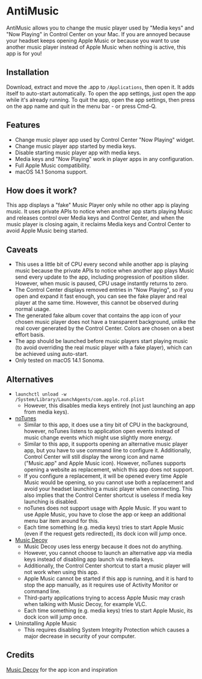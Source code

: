 # AntiMusic

AntiMusic allows you to change the music player used by "Media keys" and "Now Playing" in Control Center on your Mac. If you are annoyed because your headset keeps opening Apple Music or because you want to use another music player instead of Apple Music when nothing is active, this app is for you!

## Installation

Download, extract and move the .app to `/Applications`, then open it. It adds itself to auto-start automatically. To open the app settings, just open the app while it's already running. To quit the app, open the app settings, then press on the app name and quit in the menu bar - or press Cmd-Q.

## Features

- Change music player app used by Control Center "Now Playing" widget.
- Change music player app started by media keys.
- Disable starting music player app with media keys.
- Media keys and "Now Playing" work in player apps in any configuration.
- Full Apple Music compatibility.
- macOS 14.1 Sonoma support.

## How does it work?

This app displays a "fake" Music Player only while no other app is playing music. It uses private APIs to notice when another app starts playing Music and releases control over Media keys and Control Center, and when the music player is closing again, it reclaims Media keys and Control Center to avoid Apple Music being started.

## Caveats

- This uses a little bit of CPU every second while another app is playing music because the private APIs to notice when another app plays Music send every update to the app, including progression of position slider. However, when music is paused, CPU usage instantly returns to zero.
- The Control Center displays removed entries in "Now Playing", so if you open and expand it fast enough, you can see the fake player and real player at the same time. However, this cannot be observed during normal usage.
- The generated fake album cover that contains the app icon of your chosen music player does not have a transparent background, unlike the real cover generated by the Control Center. Colors are chosen on a best effort basis.
- The app should be launched before music players start playing music (to avoid overriding the real music player with a fake player), which can be achieved using auto-start.
- Only tested on macOS 14.1 Sonoma.

## Alternatives

- `launchctl unload -w /System/Library/LaunchAgents/com.apple.rcd.plist`
    - However, this disables media keys entirely (not just launching an app from media keys).
- [noTunes](https://github.com/tombonez/noTunes)
    - Similar to this app, it does use a tiny bit of CPU in the background, however, noTunes listens to application open events instead of music change events which might use slightly more energy.
    - Similar to this app, it supports opening an alternative music player app, but you have to use command line to configure it. Additionally, Control Center will still display the wrong icon and name ("Music.app" and Apple Music icon). However, noTunes supports opening a website as replacement, which this app does not support.
    - If you configure a replacement, it will be opened every time Apple Music would be opening, so you cannot use both a replacement and avoid your headset launching a music player when connecting. This also implies that the Control Center shortcut is useless if media key launching is disabled.
    - noTunes does not support usage with Apple Music. If you want to use Apple Music, you have to close the app or keep an additional menu bar item around for this.
    - Each time something (e.g. media keys) tries to start Apple Music (even if the request gets redirected), its dock icon will jump once.
 - [Music Decoy](https://github.com/FuzzyIdeas/MusicDecoy)
    - Music Decoy uses less energy because it does not do anything.
    - However, you cannot choose to launch an alternative app via media keys instead of disabling app launch via media keys.
    - Additionally, the Control Center shortcut to start a music player will not work when using this app.
    - Apple Music cannot be started if this app is running, and it is hard to stop the app manually, as it requires use of Activity Monitor or command line.
    - Third-party applications trying to access Apple Music may crash when talking with Music Decoy, for example VLC.
    - Each time something (e.g. media keys) tries to start Apple Music, its dock icon will jump once.
 - Uninstalling Apple Music
    - This requires disabling System Integrity Protection which causes a major decrease in security of your computer.
 
## Credits
[Music Decoy](https://github.com/FuzzyIdeas/MusicDecoy) for the app icon and inspiration
